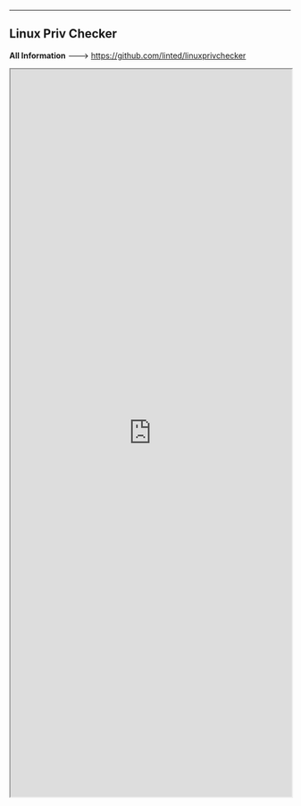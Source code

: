 --- ---

<h2>Linux Priv Checker</h2>

**All Information** --->  https://github.com/linted/linuxprivchecker

<iframe src="https://github.com/linted/linuxprivchecker" width="100%" height="1300"></iframe>